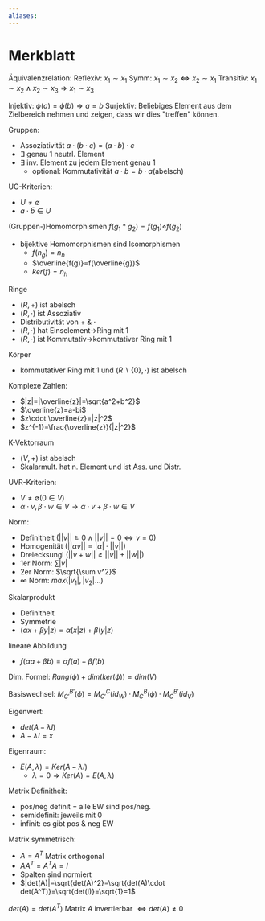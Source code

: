 ```yaml
---
aliases: 
---
```

# Merkblatt
Äquivalenzrelation:
Reflexiv: $x_1\sim x_1$
Symm: $x_1\sim x_2\Leftrightarrow x_2\sim x_1$
Transitiv: $x_1\sim x_2\land x_2\sim x_3\Rightarrow x_1\sim x_3$

Injektiv:
$\phi(a)=\phi(b)\Rightarrow a=b$
Surjektiv:
Beliebiges Element aus dem Zielbereich nehmen und zeigen, dass wir dies "treffen" können.

Gruppen:
- Assoziativität $a\cdot (b\cdot c)=(a\cdot b)\cdot c$
- $\exists$ genau 1 neutrl. Element
- $\exists$ inv. Element zu jedem Element genau 1
	- optional: Kommutativität $a\cdot b=b\cdot a$(abelsch)

UG-Kriterien:
- $U\neq\emptyset$
- $a\cdot \bar{b}\in U$

(Gruppen-)Homomorphismen
$f(g_1*g_2)=f(g_1)\diamond f(g_2)$
- bijektive Homomorphismen sind Isomorphismen
	- $f(n_g)=n_h$
	- $\overline{f(g)}=f(\overline{g})$
	- $ker(f)=n_h$

Ringe
- $(R,+)$ ist abelsch
- $(R,\cdot)$ ist Assoziativ
- Distributivität von $+\ \&\ \cdot$
- $(R,\cdot)$ hat Einselement->Ring mit 1
- $(R,\cdot)$ ist Kommutativ->kommutativer Ring mit 1

Körper
- kommutativer Ring mit 1 und $(R\backslash\{0\},\cdot)$ ist abelsch

Komplexe Zahlen:
- $|z|=|\overline{z}|=\sqrt{a^2+b^2}$
- $\overline{z}=a-bi$
- $z\cdot \overline{z}=|z|^2$
- $z^{-1}=\frac{\overline{z}}{|z|^2}$

K-Vektorraum
- $(V,+)$ ist abelsch
- Skalarmult. hat n. Element und ist Ass. und Distr.

UVR-Kriterien:
- $V\neq\emptyset$$(0\in V)$
- $\alpha\cdot v,\beta\cdot w\in V\rightarrow \alpha\cdot v+\beta\cdot w\in V$

Norm:
- Definitheit $(||v||\geq 0 \land||v||=0\Leftrightarrow v=0)$
- Homogenität $(||\alpha v||=|\alpha|\cdot||v||)$
- Dreiecksungl $(||v+w||\geq ||v||+||w||)$
- 1er Norm: $\sum |v|$
- 2er Norm: $\sqrt{\sum v^2}$
- $\infty$ Norm: $max(|v_1|,|v_2|...)$

Skalarprodukt
- Definitheit
- Symmetrie
- $(\alpha x+\beta y|z)=\alpha(x|z)+\beta(y|z)$

lineare Abbildung
- $f(\alpha a+\beta b)=\alpha f(a)+\beta f(b)$

Dim. Formel:
$Rang(\phi)+dim(ker(\phi))=dim(V)$

Basiswechsel:
$M^{B'}_{C'}(\phi)=M^C_{C'}(id_W)\cdot M^B_C(\phi)\cdot M^{B'}_C(id_V)$

Eigenwert:
- $det(A-\lambda I)$
- $A-\lambda I=x$

Eigenraum:
- $E(A,\lambda)=Ker(A-\lambda I)$
	- $\lambda=0 \Rightarrow Ker(A)=E(A,\lambda)$

Matrix Definitheit:
- pos/neg definit = alle EW sind pos/neg.
- semidefinit: jeweils mit 0
- infinit: es gibt pos & neg EW

Matrix symmetrisch:
- $A=A^T$
Matrix orthogonal
- $AA^T=A^TA=I$  
- Spalten sind normiert
- $|det(A)|=\sqrt{det(A)^2}=\sqrt{det(A)\cdot det(A^T)}=\sqrt{det(I)}=\sqrt{1}=1$

$det(A)=det(A^T)$
Matrix $A$ invertierbar $\Leftrightarrow det(A)\neq 0$
